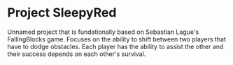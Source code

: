 # Project SleepyRed

Unnamed project that is fundationally based on Sebastian Lague's FallingBlocks game. Focuses on the ability to shift between two players that have to dodge obstacles. Each player has the ability to assist the other and their success depends on each other's survival.
